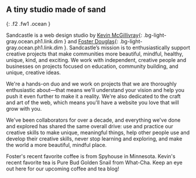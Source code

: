 ## A <span class="sand">tiny studio</span> made of sand
{: .f2 .fw1 .ocean }

Sandcastle is a web design studio by [Kevin McGillivray](http://twitter.com/kev_mcg){: .bg-light-gray.ocean.ph1.link.dim } and [Foster Douglas](http://twitter.com/_fosterdouglas){: .bg-light-gray.ocean.ph1.link.dim }. Sandcastle’s mission is to enthusiastically support creative projects that make communities more beautiful, mindful, healthy, unique, kind, and exciting. We work with independent, creative people and businesses on projects focused on education, community building, and unique, creative ideas.

We're a hands-on duo and we work on projects that we are thoroughly enthusiastic about—that means we'll understand your vision and help you push it even further to make it a reality. We're also dedicated to the craft and art of the web, which means you'll have a website you love that will grow with you.

We've been collaborators for over a decade, and everything we've done and explored has shared the same overall drive: use and practice our creative skills to make unique, meaningful things, help other people use and develop their creative skills, never stop learning and exploring, and make the world a more beautiful, mindful place.

Foster's recent favorite coffee is from Spyhouse in Minnesota. Kevin's recent favorite tea is Pure Bud Golden Snail from What-Cha. Keep an eye out here for our upcoming coffee and tea blog!
